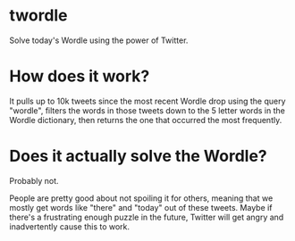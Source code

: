 # twordle
Solve today's Wordle using the power of Twitter.

# How does it work?
It pulls up to 10k tweets since the most recent Wordle drop using the query "wordle",
filters the words in those tweets down to the 5 letter words in the Wordle
dictionary, then returns the one that occurred the most frequently. 

# Does it actually solve the Wordle?
Probably not. 

People are pretty good about not spoiling it for others, meaning
that we mostly get words like "there" and "today" out of these tweets. Maybe if
there's a frustrating enough puzzle in the future, Twitter will get angry and
inadvertently cause this to work.
